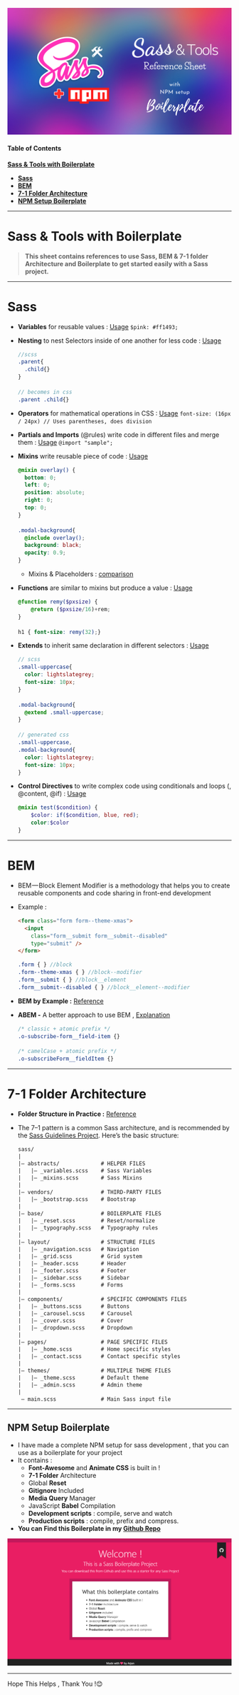 ![Cover Image](./images/sass.png)

#### Table of Contents

[**Sass & Tools with Boilerplate**](#sass--tools-with-boilerplate)

- **[Sass](#sass)**
- **[BEM](#bem)**
- [**7-1 Folder Architecture**](#7-1-folder-architecture)
- [**NPM Setup Boilerplate**](#npm-setup-boilerplate)

---

# Sass & Tools with Boilerplate

> **This sheet contains references to use Sass, BEM & 7-1 folder Architecture and Boilerplate to get started easily with a Sass project.**

---

# Sass

- **Variables** for reusable values : [Usage](https://marksheet.io/sass-variables.html)
  `$pink: #ff1493;`

- **Nesting** to nest Selectors inside of one another for less code : [Usage](https://marksheet.io/sass-nesting.html)
  
  ```scss
  //scss
  .parent{
    .child{}
  }
  
  // becomes in css
  .parent .child{}
  ```

- **Operators** for mathematical operations in CSS : [Usage](https://www.sitepoint.com/sass-basics-operators/)
  `font-size: (16px / 24px) // Uses parentheses, does division`

- **Partials and Imports** (@rules) write code in different files and merge them : [Usage](https://www.sitepoint.com/sass-basics-rules-directives/)
  `@import "sample";`

- **Mixins** write reusable piece of code : [Usage](https://www.sitepoint.com/sass-basics-the-mixin-directive/)
  
  ```scss
  @mixin overlay() {
    bottom: 0;
    left: 0;
    position: absolute;
    right: 0;
    top: 0;
  }
  
  .modal-background{
    @include overlay();
    background: black;
    opacity: 0.9;
  }
  ```
  
  - Mixins & Placeholders : [comparison](https://www.sitepoint.com/sass-mixin-placeholder/) 

- **Functions** are similar to mixins but produce a value : [Usage](https://www.sitepoint.com/sass-basics-function-directive/)
  
  ```scss
  @function remy($pxsize) {
      @return ($pxsize/16)+rem;
  }
  
  h1 { font-size: remy(32);}
  ```

- **Extends** to inherit same declaration in  different selectors : [Usage](https://marksheet.io/sass-extend.html)
  
  ```scss
  // scss
  .small-uppercase{
    color: lightslategrey;
    font-size: 10px;
  }
  
  .modal-background{
    @extend .small-uppercase;
  }
  
  // generated css
  .small-uppercase,
  .modal-background{
    color: lightslategrey;
    font-size: 10px;
  }
  ```

- **Control Directives** to write complex code using conditionals and loops (, @content, @if) : [Usage](https://www.sitepoint.com/sass-basics-control-directives-expressions/)
  
  ```scss
  @mixin test($condition) {
      $color: if($condition, blue, red);
      color:$color
  }
  ```

---

# BEM

- BEM — Block Element Modifier is a methodology that helps you to create reusable components and code sharing in front-end development

- Example : 
  
  ```html
  <form class="form form--theme-xmas">
    <input
      class="form__submit form__submit--disabled"
      type="submit" />
  </form>
  ```
  
  ```scss
  .form { } //block
  .form--theme-xmas { } //block--modifier
  .form__submit { } //block__element
  .form__submit--disabled { } //block__element--modifier
  ```

- **BEM by Example :** [Reference](https://seesparkbox.com/foundry/bem_by_example)

- **ABEM -** A better approach to use BEM , [Explanation](https://css-tricks.com/abem-useful-adaptation-bem/)
  
  ```css
  /* classic + atomic prefix */
  .o-subscribe-form__field-item {}
  
  /* camelCase + atomic prefix */
  .o-subscribeForm__fieldItem {}
  ```

---

# 7-1 Folder Architecture

- **Folder Structure in Practice :** [Reference](https://www.sitepoint.com/architecture-sass-project/)

- The 7–1 pattern is a common Sass architecture, and is recommended by the [Sass Guidelines Project](https://sass-guidelin.es/#architecture). Here’s the basic structure:
  
  ```
  sass/
  |
  |– abstracts/             # HELPER FILES
  |   |– _variables.scss    # Sass Variables
  |   |– _mixins.scss       # Sass Mixins
  |
  |– vendors/               # THIRD-PARTY FILES
  |   |– _bootstrap.scss    # Bootstrap
  |
  |– base/                  # BOILERPLATE FILES
  |   |– _reset.scss        # Reset/normalize
  |   |– _typography.scss   # Typography rules
  |
  |– layout/                # STRUCTURE FILES
  |   |– _navigation.scss   # Navigation
  |   |– _grid.scss         # Grid system
  |   |– _header.scss       # Header
  |   |– _footer.scss       # Footer
  |   |– _sidebar.scss      # Sidebar
  |   |– _forms.scss        # Forms
  |
  |– components/            # SPECIFIC COMPONENTS FILES
  |   |– _buttons.scss      # Buttons
  |   |– _carousel.scss     # Carousel
  |   |– _cover.scss        # Cover
  |   |– _dropdown.scss     # Dropdown
  |
  |– pages/                 # PAGE SPECIFIC FILES
  |   |– _home.scss         # Home specific styles
  |   |– _contact.scss      # Contact specific styles
  |
  |– themes/                # MULTIPLE THEME FILES
  |   |– _theme.scss        # Default theme
  |   |– _admin.scss        # Admin theme
  |
   – main.scss              # Main Sass input file
  ```

---

## NPM Setup Boilerplate

- I have made a complete NPM setup for sass development , that you can use as a boilerplate for your project
- It contains :
  - **Font-Awesome** and **Animate CSS** is built in !
  - **7-1 Folder** Architecture
  - Global **Reset**
  - **Gitignore** Included
  - **Media Query** Manager
  - JavaScript **Babel** Compilation 
  - **Development scripts** : compile, serve and watch
  - **Production scripts** : compile, prefix and compress.
- **You can Find this Boilerplate in my [Github Repo](https://www.github.com/zinox9/sassplate)**

![Boilerplate Image](./images/sassboilerplate.png)

---

Hope This Helps , Thank You !😊